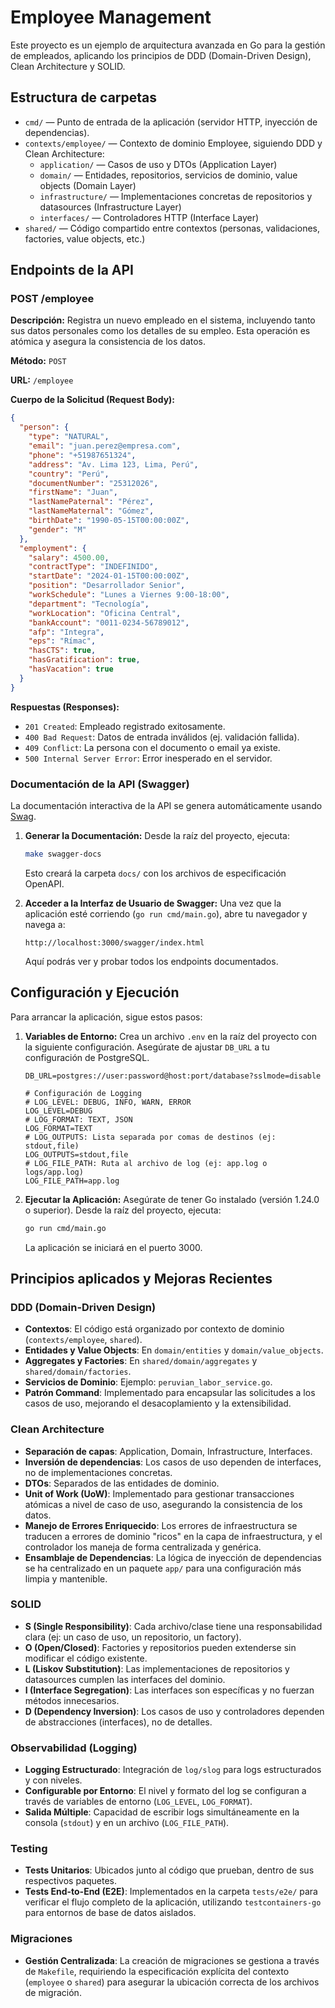 # Employee Management

Este proyecto es un ejemplo de arquitectura avanzada en Go para la gestión de empleados, aplicando los principios de DDD (Domain-Driven Design), Clean Architecture y SOLID.

## Estructura de carpetas

- `cmd/` — Punto de entrada de la aplicación (servidor HTTP, inyección de dependencias).
- `contexts/employee/` — Contexto de dominio Employee, siguiendo DDD y Clean Architecture:
  - `application/` — Casos de uso y DTOs (Application Layer)
  - `domain/` — Entidades, repositorios, servicios de dominio, value objects (Domain Layer)
  - `infrastructure/` — Implementaciones concretas de repositorios y datasources (Infrastructure Layer)
  - `interfaces/` — Controladores HTTP (Interface Layer)
- `shared/` — Código compartido entre contextos (personas, validaciones, factories, value objects, etc.)

## Endpoints de la API

### POST /employee

**Descripción:** Registra un nuevo empleado en el sistema, incluyendo tanto sus datos personales como los detalles de su empleo. Esta operación es atómica y asegura la consistencia de los datos.

**Método:** `POST`

**URL:** `/employee`

**Cuerpo de la Solicitud (Request Body):**

```json
{
  "person": {
    "type": "NATURAL",
    "email": "juan.perez@empresa.com",
    "phone": "+51987651324",
    "address": "Av. Lima 123, Lima, Perú",
    "country": "Perú",
    "documentNumber": "25312026",
    "firstName": "Juan",
    "lastNamePaternal": "Pérez",
    "lastNameMaternal": "Gómez",
    "birthDate": "1990-05-15T00:00:00Z",
    "gender": "M"
  },
  "employment": {
    "salary": 4500.00,
    "contractType": "INDEFINIDO",
    "startDate": "2024-01-15T00:00:00Z",
    "position": "Desarrollador Senior",
    "workSchedule": "Lunes a Viernes 9:00-18:00",
    "department": "Tecnología",
    "workLocation": "Oficina Central",
    "bankAccount": "0011-0234-56789012",
    "afp": "Integra",
    "eps": "Rímac",
    "hasCTS": true,
    "hasGratification": true,
    "hasVacation": true
  }
}
```

**Respuestas (Responses):**

*   `201 Created`: Empleado registrado exitosamente.
*   `400 Bad Request`: Datos de entrada inválidos (ej. validación fallida).
*   `409 Conflict`: La persona con el documento o email ya existe.
*   `500 Internal Server Error`: Error inesperado en el servidor.

### Documentación de la API (Swagger)

La documentación interactiva de la API se genera automáticamente usando [Swag](https://github.com/swaggo/swag).

1.  **Generar la Documentación:**
    Desde la raíz del proyecto, ejecuta:
    ```bash
    make swagger-docs
    ```
    Esto creará la carpeta `docs/` con los archivos de especificación OpenAPI.

2.  **Acceder a la Interfaz de Usuario de Swagger:**
    Una vez que la aplicación esté corriendo (`go run cmd/main.go`), abre tu navegador y navega a:
    ```
    http://localhost:3000/swagger/index.html
    ```
    Aquí podrás ver y probar todos los endpoints documentados.

## Configuración y Ejecución

Para arrancar la aplicación, sigue estos pasos:

1.  **Variables de Entorno:**
    Crea un archivo `.env` en la raíz del proyecto con la siguiente configuración. Asegúrate de ajustar `DB_URL` a tu configuración de PostgreSQL.

    ```dotenv
    DB_URL=postgres://user:password@host:port/database?sslmode=disable

    # Configuración de Logging
    # LOG_LEVEL: DEBUG, INFO, WARN, ERROR
    LOG_LEVEL=DEBUG
    # LOG_FORMAT: TEXT, JSON
    LOG_FORMAT=TEXT
    # LOG_OUTPUTS: Lista separada por comas de destinos (ej: stdout,file)
    LOG_OUTPUTS=stdout,file
    # LOG_FILE_PATH: Ruta al archivo de log (ej: app.log o logs/app.log)
    LOG_FILE_PATH=app.log
    ```

2.  **Ejecutar la Aplicación:**
    Asegúrate de tener Go instalado (versión 1.24.0 o superior).
    Desde la raíz del proyecto, ejecuta:

    ```bash
    go run cmd/main.go
    ```
    La aplicación se iniciará en el puerto 3000.

## Principios aplicados y Mejoras Recientes

### DDD (Domain-Driven Design)
- **Contextos**: El código está organizado por contexto de dominio (`contexts/employee`, `shared`).
- **Entidades y Value Objects**: En `domain/entities` y `domain/value_objects`.
- **Aggregates y Factories**: En `shared/domain/aggregates` y `shared/domain/factories`.
- **Servicios de Dominio**: Ejemplo: `peruvian_labor_service.go`.
- **Patrón Command**: Implementado para encapsular las solicitudes a los casos de uso, mejorando el desacoplamiento y la extensibilidad.

### Clean Architecture
- **Separación de capas**: Application, Domain, Infrastructure, Interfaces.
- **Inversión de dependencias**: Los casos de uso dependen de interfaces, no de implementaciones concretas.
- **DTOs**: Separados de las entidades de dominio.
- **Unit of Work (UoW)**: Implementado para gestionar transacciones atómicas a nivel de caso de uso, asegurando la consistencia de los datos.
- **Manejo de Errores Enriquecido**: Los errores de infraestructura se traducen a errores de dominio "ricos" en la capa de infraestructura, y el controlador los maneja de forma centralizada y genérica.
- **Ensamblaje de Dependencias**: La lógica de inyección de dependencias se ha centralizado en un paquete `app/` para una configuración más limpia y mantenible.

### SOLID
- **S (Single Responsibility)**: Cada archivo/clase tiene una responsabilidad clara (ej: un caso de uso, un repositorio, un factory).
- **O (Open/Closed)**: Factories y repositorios pueden extenderse sin modificar el código existente.
- **L (Liskov Substitution)**: Las implementaciones de repositorios y datasources cumplen las interfaces del dominio.
- **I (Interface Segregation)**: Las interfaces son específicas y no fuerzan métodos innecesarios.
- **D (Dependency Inversion)**: Los casos de uso y controladores dependen de abstracciones (interfaces), no de detalles.

### Observabilidad (Logging)
- **Logging Estructurado**: Integración de `log/slog` para logs estructurados y con niveles.
- **Configurable por Entorno**: El nivel y formato del log se configuran a través de variables de entorno (`LOG_LEVEL`, `LOG_FORMAT`).
- **Salida Múltiple**: Capacidad de escribir logs simultáneamente en la consola (`stdout`) y en un archivo (`LOG_FILE_PATH`).

### Testing
- **Tests Unitarios**: Ubicados junto al código que prueban, dentro de sus respectivos paquetes.
- **Tests End-to-End (E2E)**: Implementados en la carpeta `tests/e2e/` para verificar el flujo completo de la aplicación, utilizando `testcontainers-go` para entornos de base de datos aislados.

### Migraciones
- **Gestión Centralizada**: La creación de migraciones se gestiona a través de `Makefile`, requiriendo la especificación explícita del contexto (`employee` o `shared`) para asegurar la ubicación correcta de los archivos de migración.
